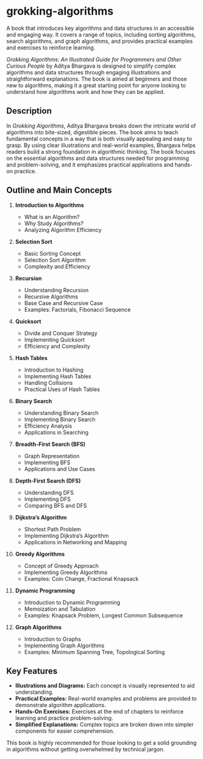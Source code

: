 # grokking-algorithms

A book that introduces key algorithms and data structures in an accessible and engaging way. It covers a range of topics, including sorting algorithms, search algorithms, and graph algorithms, and provides practical examples and exercises to reinforce learning.

*Grokking Algorithms: An Illustrated Guide for Programmers and Other Curious People* by Aditya Bhargava is designed to simplify complex algorithms and data structures through engaging illustrations and straightforward explanations. The book is aimed at beginners and those new to algorithms, making it a great starting point for anyone looking to understand how algorithms work and how they can be applied.

## Description

In *Grokking Algorithms*, Aditya Bhargava breaks down the intricate world of algorithms into bite-sized, digestible pieces. The book aims to teach fundamental concepts in a way that is both visually appealing and easy to grasp. By using clear illustrations and real-world examples, Bhargava helps readers build a strong foundation in algorithmic thinking. The book focuses on the essential algorithms and data structures needed for programming and problem-solving, and it emphasizes practical applications and hands-on practice.

## Outline and Main Concepts

1. **Introduction to Algorithms**
   - What is an Algorithm?
   - Why Study Algorithms?
   - Analyzing Algorithm Efficiency

2. **Selection Sort**
   - Basic Sorting Concept
   - Selection Sort Algorithm
   - Complexity and Efficiency

3. **Recursion**
   - Understanding Recursion
   - Recursive Algorithms
   - Base Case and Recursive Case
   - Examples: Factorials, Fibonacci Sequence

4. **Quicksort**
   - Divide and Conquer Strategy
   - Implementing Quicksort
   - Efficiency and Complexity

5. **Hash Tables**
   - Introduction to Hashing
   - Implementing Hash Tables
   - Handling Collisions
   - Practical Uses of Hash Tables

6. **Binary Search**
   - Understanding Binary Search
   - Implementing Binary Search
   - Efficiency Analysis
   - Applications in Searching

7. **Breadth-First Search (BFS)**
   - Graph Representation
   - Implementing BFS
   - Applications and Use Cases

8. **Depth-First Search (DFS)**
   - Understanding DFS
   - Implementing DFS
   - Comparing BFS and DFS

9. **Dijkstra’s Algorithm**
   - Shortest Path Problem
   - Implementing Dijkstra’s Algorithm
   - Applications in Networking and Mapping

10. **Greedy Algorithms**
    - Concept of Greedy Approach
    - Implementing Greedy Algorithms
    - Examples: Coin Change, Fractional Knapsack

11. **Dynamic Programming**
    - Introduction to Dynamic Programming
    - Memoization and Tabulation
    - Examples: Knapsack Problem, Longest Common Subsequence

12. **Graph Algorithms**
    - Introduction to Graphs
    - Implementing Graph Algorithms
    - Examples: Minimum Spanning Tree, Topological Sorting

## Key Features

- **Illustrations and Diagrams:** Each concept is visually represented to aid understanding.
- **Practical Examples:** Real-world examples and problems are provided to demonstrate algorithm applications.
- **Hands-On Exercises:** Exercises at the end of chapters to reinforce learning and practice problem-solving.
- **Simplified Explanations:** Complex topics are broken down into simpler components for easier comprehension.

This book is highly recommended for those looking to get a solid grounding in algorithms without getting overwhelmed by technical jargon.
